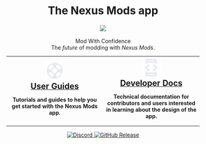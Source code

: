 <div align="center">
	<h1>The Nexus Mods app</h1>
	<img src="./Nexus/Images/Nexus-Icon.png" width="150" align="center" />
	<br/> <br/>
    Mod With Confidence
    <br/>
    The <i>future</i> of modding with <i>Nexus Mods</i>. 
</div>

<div align="center">
    <table style="width: 100%">
        <tbody>
            <tr>
                <th style="text-align: center; border: .05rem solid var(--md-typeset-table-color); width: 50%; vertical-align: middle">
                    <a href="./users/">
                    <div><img src="./images/support.svg" style="width: 50px; height: 50px" /></div>
                    <span style="font-size: 1.5em;">
                        User Guides
                    </span>
                    </a>
                    <p>Tutorials and guides to help you get started with the Nexus Mods app.</p>
                </th>
                <th style="text-align: center; border: .05rem solid var(--md-typeset-table-color); width: 50%; vertical-align: middle">
                    <a href="./developers/">
                    <div><img src="./images/developer_mode.svg" style="width: 50px; height: 50px" /></div>
                    <span style="font-size: 1.5em;">
                        Developer Docs
                    </span>
                    </a>
                    <p>Technical documentation for contributors and users interested in learning about the design of the app.</p>
                </th>
            </tr>
        </tbody>
    </table>
</div>

<div align="center">
    <a href="https://discord.gg/ReWTxb93jS" target="_blank">
        <img src="https://img.shields.io/discord/1134149061080002713?logo=discord&logoColor=white&color=7289da" alt="Discord">
    </a>
    <a href="https://github.com/Nexus-Mods/NexusMods.App/releases/latest">
        <img alt="GitHub Release" src="https://img.shields.io/github/v/release/nexus-mods/nexusmods.app?include_prereleases&sort=semver&display_name=release">
    </a> 
</div>

